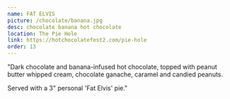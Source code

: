```yaml
---
name: FAT ELVIS
picture: /chocolate/banana.jpg
desc: chocolate banana hot chocolate
location: The Pie Hole
link: https://hotchocolatefest2.com/pie-hole
order: 13
---
```


"Dark chocolate and banana-infused hot chocolate, topped with peanut butter whipped cream, chocolate ganache, caramel and candied peanuts.

Served with a 3" personal 'Fat Elvis' pie."
